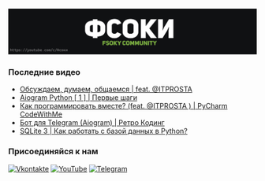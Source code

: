 [![Header](https://github.com/Fsoky/Fsoky/blob/main/assets/header-github.jpg)](https://youtube.com/c/Фсоки)

### Последние видео
<!-- YOUTUBE:START -->
- [Обсуждаем, думаем, общаемся | feat. @ITPROSTA](https://www.youtube.com/watch?v=AkRhHzNHEs0)
- [Aiogram Python [ 1 ] | Первые шаги](https://www.youtube.com/watch?v=CMR-Sj66c50)
- [Как программировать вместе?  &lpar;feat. @ITPROSTA &rpar; | PyCharm CodeWithMe](https://www.youtube.com/watch?v=dYI5Eo9aBEs)
- [Бот для Telegram &lpar;Aiogram&rpar; | Ретро Кодинг](https://www.youtube.com/watch?v=_jHgAwHRIzE)
- [SQLite 3 | Как работать с базой данных в Python?](https://www.youtube.com/watch?v=y0YWRqrhTBY)
<!-- YOUTUBE:END -->

### Присоединяйся к нам
[![Vkontakte](https://img.shields.io/badge/Vkontakte-black?style=for-the-badge&logo=VK)](https://vk.com/fsoky)
[![YouTube](https://img.shields.io/badge/YouTube-red?style=for-the-badge&logo=YouTube)](https://youtube.com/c/Фсоки)
[![Telegram](https://img.shields.io/badge/Telegram-blue?style=for-the-badge&logo=Telegram)](https://t.me/fsokycommunity)
